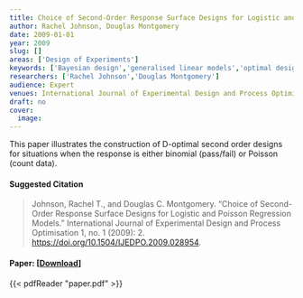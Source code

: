 ```yaml
---
title: Choice of Second-Order Response Surface Designs for Logistic and Poisson Regression Models
author: Rachel Johnson, Douglas Montgomery
date: 2009-01-01
year: 2009
slug: []
areas: ['Design of Experiments']
keywords: ['Bayesian design','generalised linear models','optimal design','response surface methods']
researchers: ['Rachel Johnson','Douglas Montgomery']
audience: Expert
venues: International Journal of Experimental Design and Process Optimisation
draft: no
cover:
  image: 
---
```




This paper illustrates the construction of D-optimal second order designs for situations when the response is either binomial (pass/fail) or Poisson (count data).

#### Suggested Citation
> Johnson, Rachel T., and Douglas C. Montgomery. “Choice of Second-Order Response Surface Designs for Logistic and Poisson Regression Models.” International Journal of Experimental Design and Process Optimisation 1, no. 1 (2009): 2. https://doi.org/10.1504/IJEDPO.2009.028954.



#### Paper: [[Download](paper.pdf)]
{{< pdfReader "paper.pdf" >}}


